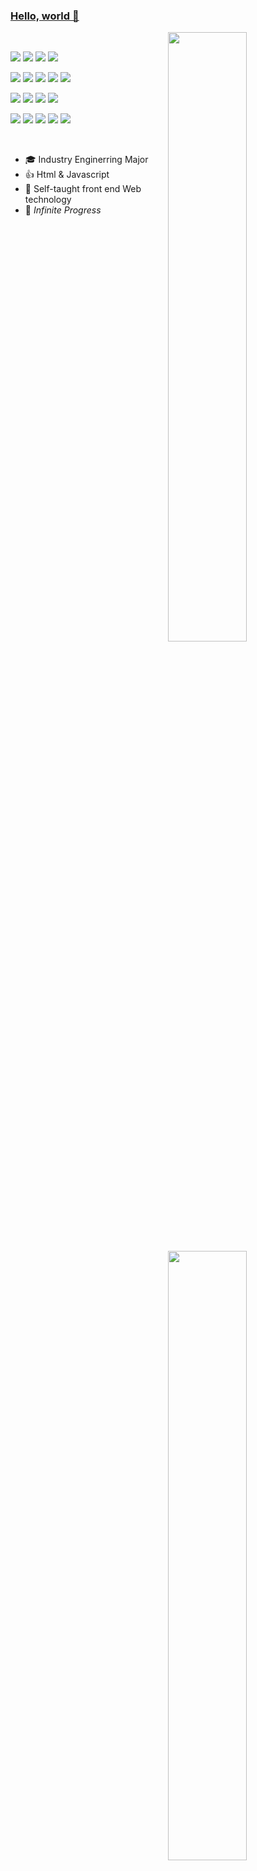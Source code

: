 ### [Hello, world 👋](https://punglegod.github.io)

<img align="right" width="50%" src="https://github-readme-stats.vercel.app/api?username=punglegod&hide_title=true&hide_border=true&show_icons=trueline_height=21&text_color=000&icon_color=000&bg_color=0,ea6161,ffc64d,fffc4d,52fa5a&theme=graywhite" /> 

<img align="right" width="50%" src="https://github-readme-stats.vercel.app/api/top-langs/?username=punglegod&hide_title=true&hide_border=true&layout=compact&langs_count=6&text_color=000&icon_color=fff&bg_color=0,52fa5a,4dfcff,c64dff&theme=graywhite" /> 

<br/>

![](https://img.shields.io/badge/-JavaScript-f7e018?style=flat-square&logo=javascript&logoColor=white)
![](https://img.shields.io/badge/TypeScript-007ACC?style=flat-square&logo=typescript&logoColor=white)
![](https://img.shields.io/badge/HTML5-E34F26?style=flat-square&logo=html5&logoColor=white)
![](https://img.shields.io/badge/CSS3-1572B6?style=flat-square&logo=css3&logoColor=white)

![](https://img.shields.io/badge/Vue-35495E?style=flat-square&logo=vuedotjs&logoColor=4FC08D)
![](https://img.shields.io/badge/React-20232A?style=flat-square&logo=react&logoColor=61DAFB)
![](https://img.shields.io/badge/Webpack-8DD6F9?style=flat-square&logo=Webpack&logoColor=white)
![](https://img.shields.io/badge/Vite-B73BFE?style=flat-square&logo=vite&logoColor=FFD62E)
![](https://img.shields.io/badge/Nginx-009639?style=flat-square&logo=nginx&logoColor=white)

![](https://img.shields.io/badge/Node.js-339933?style=flat-square&logo=nodedotjs&logoColor=white)
![](https://img.shields.io/badge/C-00599C?style=flat-square&logo=c&logoColor=white)
![](https://img.shields.io/badge/C%2B%2B-00599C?style=flat-square&logo=c%2B%2B&logoColor=white)
![](https://img.shields.io/badge/Python-FFD43B?style=flat-square&logo=python&logoColor=blue)

![](https://img.shields.io/badge/GIT-E44C30?style=flat-square&logo=git&logoColor=white)
![](https://img.shields.io/badge/-Linux-fcc624?style=flat-square&logo=linux&logoColor=white)
![](https://img.shields.io/badge/Cent%20OS-262577?style=flat-square&logo=CentOS&logoColor=white)
![](https://img.shields.io/badge/-MySQL-4479A1?style=flat-square&logo=MySQL&logoColor=fff)
![](https://img.shields.io/badge/-Docker-2496ED?style=flat-square&logo=docker&logoColor=ffffff)

<br/>

- 🎓 Industry Enginerring Major
- 👍 Html & Javascript
- 🎯 Self-taught front end Web technology
- 💖 *Infinite Progress*
